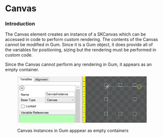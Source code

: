 # Canvas

### Introduction

The Canvas element creates an instance of a SKCanvas which can be accessed in code to perform custom rendering. The contents of the Canvas cannot be modified in Gum. Since it is a Gum object, it does provide all of the variables for positioning, sizing but the rendering must be performed in custom code.

Since the Canvas cannot perform any rendering in Gum, it appears as an empty container.

<figure><img src="../../../.gitbook/assets/image (142).png" alt=""><figcaption><p>Canvas instances in Gum apppear as empty containers</p></figcaption></figure>
